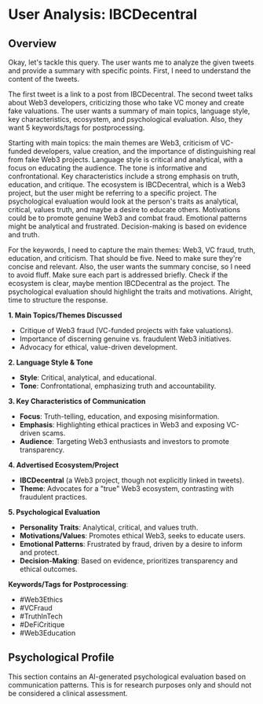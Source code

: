 # User Analysis: IBCDecentral

## Overview

<think>
Okay, let's tackle this query. The user wants me to analyze the given tweets and provide a summary with specific points. First, I need to understand the content of the tweets.

The first tweet is a link to a post from IBCDecentral. The second tweet talks about Web3 developers, criticizing those who take VC money and create fake valuations. The user wants a summary of main topics, language style, key characteristics, ecosystem, and psychological evaluation. Also, they want 5 keywords/tags for postprocessing.

Starting with main topics: the main themes are Web3, criticism of VC-funded developers, value creation, and the importance of distinguishing real from fake Web3 projects. Language style is critical and analytical, with a focus on educating the audience. The tone is informative and confrontational. Key characteristics include a strong emphasis on truth, education, and critique. The ecosystem is IBCDecentral, which is a Web3 project, but the user might be referring to a specific project. The psychological evaluation would look at the person's traits as analytical, critical, values truth, and maybe a desire to educate others. Motivations could be to promote genuine Web3 and combat fraud. Emotional patterns might be analytical and frustrated. Decision-making is based on evidence and truth.

For the keywords, I need to capture the main themes: Web3, VC fraud, truth, education, and criticism. That should be five. Need to make sure they're concise and relevant. Also, the user wants the summary concise, so I need to avoid fluff. Make sure each part is addressed briefly. Check if the ecosystem is clear, maybe mention IBCDecentral as the project. The psychological evaluation should highlight the traits and motivations. Alright, time to structure the response.
</think>

**1. Main Topics/Themes Discussed**  
- Critique of Web3 fraud (VC-funded projects with fake valuations).  
- Importance of discerning genuine vs. fraudulent Web3 initiatives.  
- Advocacy for ethical, value-driven development.  

**2. Language Style & Tone**  
- **Style**: Critical, analytical, and educational.  
- **Tone**: Confrontational, emphasizing truth and accountability.  

**3. Key Characteristics of Communication**  
- **Focus**: Truth-telling, education, and exposing misinformation.  
- **Emphasis**: Highlighting ethical practices in Web3 and exposing VC-driven scams.  
- **Audience**: Targeting Web3 enthusiasts and investors to promote transparency.  

**4. Advertised Ecosystem/Project**  
- **IBCDecentral** (a Web3 project, though not explicitly linked in tweets).  
- **Theme**: Advocates for a "true" Web3 ecosystem, contrasting with fraudulent practices.  

**5. Psychological Evaluation**  
- **Personality Traits**: Analytical, critical, and values truth.  
- **Motivations/Values**: Promotes ethical Web3, seeks to educate users.  
- **Emotional Patterns**: Frustrated by fraud, driven by a desire to inform and protect.  
- **Decision-Making**: Based on evidence, prioritizes transparency and ethical outcomes.  

**Keywords/Tags for Postprocessing**:  
- #Web3Ethics  
- #VCFraud  
- #TruthInTech  
- #DeFiCritique  
- #Web3Education

## Psychological Profile

This section contains an AI-generated psychological evaluation based on communication patterns. This is for research purposes only and should not be considered a clinical assessment.